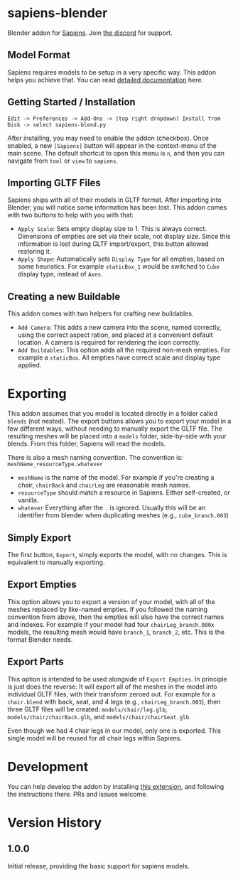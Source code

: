 # sapiens-blender

Blender addon for [Sapiens](https://store.steampowered.com/app/1060230/Sapiens/). Join [the discord](https://discord.gg/WnN8hj2Fyg) for support.

## Model Format

Sapiens requires models to be setup in a very specific way. This addon helps you achieve that. You can read [detailed documentation](https://wiki.sapiens.dev/docs/models/model-format.html) here.

## Getting Started / Installation

`Edit -> Preferences -> Add-Ons -> (top right dropdown) Install from Disk -> select sapiens-blend.py`

After installing, you may need to enable the addon (checkbox). Once enabled, a new `[Sapiens]` button will appear in the context-menu of the main scene. The default shortcut to open this menu is `n`, and then you can navigate from `tool` or `view` to `sapiens`.

## Importing GLTF Files

Sapiens ships with all of their models in GLTF format. After importing into Blender, you will notice some information has been lost. This addon comes with two buttons to help with you with that:
- `Apply Scale`: Sets empty display size to 1. This is always correct. Dimensions of empties are set via their scale, not display size. Since this information is lost during GLTF import/export, this button allowed restoring it.
- `Apply Shape`: Automatically sets `Display Type` for all empties, based on some heuristics. For example `staticBox_1` would be switched to `Cube` display type, instead of `Axes`.

## Creating a new Buildable

This addon comes with two helpers for crafting new buildables.

- `Add Camera`: This adds a new camera into the scene, named correctly, using the correct aspect ration, and placed at a convenient default location. A camera is required for rendering the icon correctly.
- `Add Buildables`: This option adds all the required non-mesh empties. For example a `staticBox`. All empties have correct scale and display type applied.

# Exporting

This addon assumes that you model is located directly in a folder called `blends` (not nested). The export buttons allows you to export your model in a few different ways, without needing to manually export the GLTF file. The resulting meshes will be placed into a `models` folder, side-by-side with your blends. From this folder, Sapiens will read the models.

There is also a mesh naming convention. The convention is: `meshName_resourceType.whatever`

 - `meshName` is the name of the model. For example if you're creating a chair, `chairBack` and `chairLeg` are reasonable mesh names.
 - `resourceType` should match a resource in Sapiens. Either self-created, or vanilla.
 - `whatever` Everything after the `.` is ignored. Usually this will be an identifier from blender when duplicating meshes (e.g., `cube_branch.003`)

## Simply Export

The first button, `Export`, simply exports the model, with no changes. This is equivalent to manually exporting.

## Export Empties

This option allows you to export a version of your model, with all of the meshes replaced by like-named empties. If you followed the naming convention from above, then the empties will also have the correct names and indexes. For example if your model had four `chairLeg_branch.000x` models, the resulting mesh would have `branch_1`, `branch_2`, etc. This is the format Blender needs.

## Export Parts

This option is intended to be used alongside of `Export Empties`. In principle is just does the reverse: It will export all of the meshes in the model into individual GLTF files, with their transform zeroed out. For example for a `chair.blend` with back, seat, and 4 legs (e.g., `chairLeg_branch.003`), then three GLTF files will be created: `models/chair/leg.glb`, `models/chair/chairBack.glb`, and `models/chair/chairSeat.glb`.

Even though we had 4 chair legs in our model, only one is exported. This single model will be reused for all chair legs within Sapiens.

# Development

You can help develop the addon by installing [this extension](https://marketplace.visualstudio.com/items?itemName=JacquesLucke.blender-development), and following the instructions there. PRs and issues welcome.

# Version History

## 1.0.0

Initial release, providing the basic support for sapiens models.